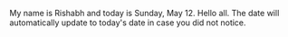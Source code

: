 My name is Rishabh and today is Sunday, May 12. Hello all. The date will automatically update to today's date in case you did not notice.
